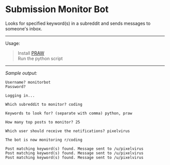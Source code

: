 Submission Monitor Bot
======================
Looks for specified keyword(s) in a subreddit and sends messages to someone's inbox.


---
Usage:  
>Install [PRAW](https://praw.readthedocs.org/ "PRAW")  
>Run the python script


---
*Sample output:*  

	Username? monitorbot
	Password?
	
	Logging in...
	
	Which subreddit to monitor? coding
	
	Keywords to look for? (separate with comma) python, praw
	
	How many top posts to monitor? 25
	
	Which user should receive the notifications? pixelvirus
	
	The bot is now monitoring r/coding
	
	Post matching keyword(s) found. Message sent to /u/pixelvirus
	Post matching keyword(s) found. Message sent to /u/pixelvirus
	Post matching keyword(s) found. Message sent to /u/pixelvirus